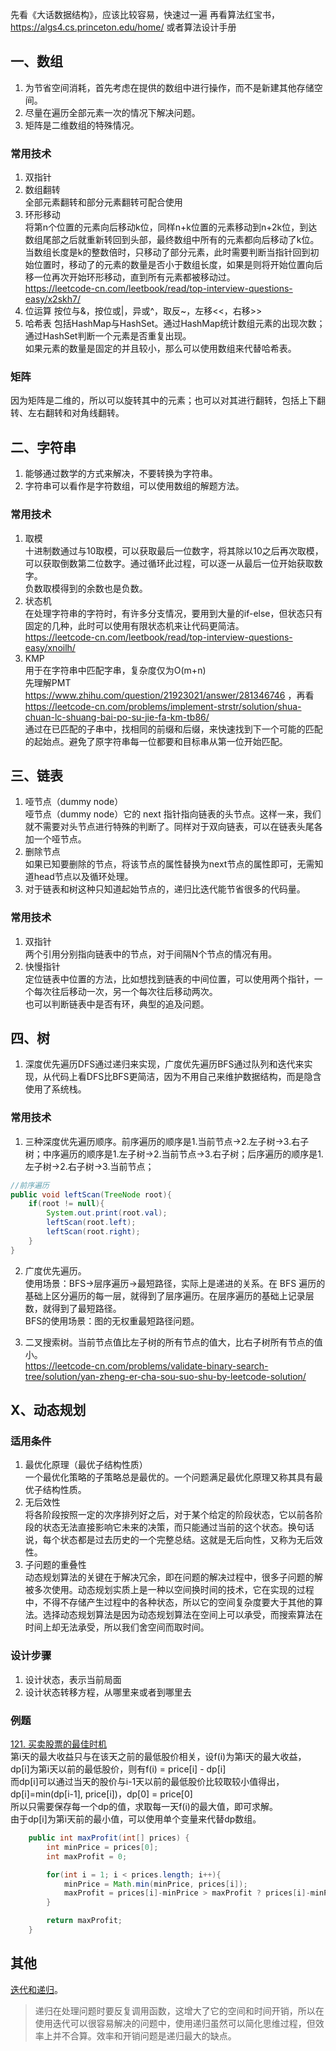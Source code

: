 先看《大话数据结构》，应该比较容易，快速过一遍
再看算法红宝书，https://algs4.cs.princeton.edu/home/
或者算法设计手册


## 一、数组
1. 为节省空间消耗，首先考虑在提供的数组中进行操作，而不是新建其他存储空间。  
2. 尽量在遍历全部元素一次的情况下解决问题。  
3. 矩阵是二维数组的特殊情况。

### 常用技术
1. 双指针  
2. 数组翻转  
全部元素翻转和部分元素翻转可配合使用
4. 环形移动  
将第n个位置的元素向后移动k位，同样n+k位置的元素移动到n+2k位，到达数组尾部之后就重新转回到头部，最终数组中所有的元素都向后移动了k位。  
当数组长度是k的整数倍时，只移动了部分元素，此时需要判断当指针回到初始位置时，移动了的元素的数量是否小于数组长度，如果是则将开始位置向后移一位再次开始环形移动，直到所有元素都被移动过。  
https://leetcode-cn.com/leetbook/read/top-interview-questions-easy/x2skh7/
4. 位运算
按位与&，按位或|，异或^，取反~，左移<<，右移>>  
5. 哈希表
包括HashMap与HashSet。通过HashMap统计数组元素的出现次数；通过HashSet判断一个元素是否重复出现。  
如果元素的数量是固定的并且较小，那么可以使用数组来代替哈希表。  

### 矩阵
因为矩阵是二维的，所以可以旋转其中的元素；也可以对其进行翻转，包括上下翻转、左右翻转和对角线翻转。  

## 二、字符串
1. 能够通过数学的方式来解决，不要转换为字符串。  
2. 字符串可以看作是字符数组，可以使用数组的解题方法。  

### 常用技术
1. 取模  
十进制数通过与10取模，可以获取最后一位数字，将其除以10之后再次取模，可以获取倒数第二位数字。通过循环此过程，可以逐一从最后一位开始获取数字。  
负数取模得到的余数也是负数。  
2. 状态机  
在处理字符串的字符时，有许多分支情况，要用到大量的if-else，但状态只有固定的几种，此时可以使用有限状态机来让代码更简洁。  
https://leetcode-cn.com/leetbook/read/top-interview-questions-easy/xnoilh/  
3. KMP  
用于在字符串中匹配字串，复杂度仅为O(m+n)  
先理解PMT https://www.zhihu.com/question/21923021/answer/281346746 ，再看 https://leetcode-cn.com/problems/implement-strstr/solution/shua-chuan-lc-shuang-bai-po-su-jie-fa-km-tb86/  
通过在已匹配的子串中，找相同的前缀和后缀，来快速找到下一个可能的匹配的起始点。避免了原字符串每一位都要和目标串从第一位开始匹配。  

## 三、链表
1. 哑节点（dummy node）  
哑节点（dummy node）它的 next 指针指向链表的头节点。这样一来，我们就不需要对头节点进行特殊的判断了。同样对于双向链表，可以在链表头尾各加一个哑节点。  
2. 删除节点  
如果已知要删除的节点，将该节点的属性替换为next节点的属性即可，无需知道head节点以及循环处理。  
3. 对于链表和树这种只知道起始节点的，递归比迭代能节省很多的代码量。  

### 常用技术
1. 双指针  
两个引用分别指向链表中的节点，对于间隔N个节点的情况有用。  
2. 快慢指针  
定位链表中位置的方法，比如想找到链表的中间位置，可以使用两个指针，一个每次往后移动一次，另一个每次往后移动两次。  
也可以判断链表中是否有环，典型的追及问题。  

## 四、树
1. 深度优先遍历DFS通过递归来实现，广度优先遍历BFS通过队列和迭代来实现，从代码上看DFS比BFS更简洁，因为不用自己来维护数据结构，而是隐含使用了系统栈。  


### 常用技术
1. 三种深度优先遍历顺序。前序遍历的顺序是1.当前节点->2.左子树->3.右子树；中序遍历的顺序是1.左子树->2.当前节点->3.右子树；后序遍历的顺序是1.左子树->2.右子树->3.当前节点；  
```java
//前序遍历
public void leftScan(TreeNode root){
    if(root != null){
        System.out.print(root.val);
        leftScan(root.left);
        leftScan(root.right);
    }
}
```
2. 广度优先遍历。  
使用场景：BFS->层序遍历->最短路径，实际上是递进的关系。在 BFS 遍历的基础上区分遍历的每一层，就得到了层序遍历。在层序遍历的基础上记录层数，就得到了最短路径。  
BFS的使用场景：图的无权重最短路径问题。  

4. 二叉搜索树。当前节点值比左子树的所有节点的值大，比右子树所有节点的值小。  
https://leetcode-cn.com/problems/validate-binary-search-tree/solution/yan-zheng-er-cha-sou-suo-shu-by-leetcode-solution/  

## X、动态规划
### 适用条件
1. 最优化原理（最优子结构性质）  
一个最优化策略的子策略总是最优的。一个问题满足最优化原理又称其具有最优子结构性质。  
2. 无后效性  
将各阶段按照一定的次序排列好之后，对于某个给定的阶段状态，它以前各阶段的状态无法直接影响它未来的决策，而只能通过当前的这个状态。换句话说，每个状态都是过去历史的一个完整总结。这就是无后向性，又称为无后效性。  
3. 子问题的重叠性  
动态规划算法的关键在于解决冗余，即在问题的解决过程中，很多子问题的解被多次使用。动态规划实质上是一种以空间换时间的技术，它在实现的过程中，不得不存储产生过程中的各种状态，所以它的空间复杂度要大于其他的算法。选择动态规划算法是因为动态规划算法在空间上可以承受，而搜索算法在时间上却无法承受，所以我们舍空间而取时间。  

### 设计步骤
1. 设计状态，表示当前局面
2. 设计状态转移方程，从哪里来或者到哪里去

### 例题
[121. 买卖股票的最佳时机](https://leetcode-cn.com/problems/best-time-to-buy-and-sell-stock/)  
第i天的最大收益只与在该天之前的最低股价相关，设f(i)为第i天的最大收益，dp[i]为第i天以前的最低股价，则有f(i) = price[i] - dp[i]    
而dp[i]可以通过当天的股价与i-1天以前的最低股价比较取较小值得出，dp[i]=min(dp[i-1], price[i])，dp[0] = price[0]  
所以只需要保存每一个dp的值，求取每一天f(i)的最大值，即可求解。  
由于dp[i]为第i天前的最小值，可以使用单个变量来代替dp数组。  
```java
    public int maxProfit(int[] prices) {
        int minPrice = prices[0];
        int maxProfit = 0;

        for(int i = 1; i < prices.length; i++){
            minPrice = Math.min(minPrice, prices[i]);
            maxProfit = prices[i]-minPrice > maxProfit ? prices[i]-minPrice : maxProfit;
        }        

        return maxProfit;
    }
```

## 其他
[迭代和递归](https://www.jianshu.com/p/7a10b0221964)。  
> 递归在处理问题时要反复调用函数，这增大了它的空间和时间开销，所以在使用迭代可以很容易解决的问题中，使用递归虽然可以简化思维过程，但效率上并不合算。效率和开销问题是递归最大的缺点。
